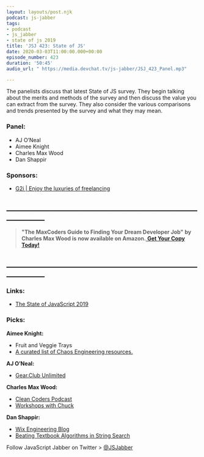 ```yaml
---
layout: layouts/post.njk
podcast: js-jabber
tags:
- podcast
- js_jabber
- state of js 2019
title: 'JSJ 423: State of JS'
date: 2020-03-03T11:00:00.000+00:00
episode_number: 423
duration: '50:45'
audio_url: " https://media.devchat.tv/js-jabber/JSJ_423_Panel.mp3"

---
```

The panelists discuss that latest State of JS survey. They begin talking about the merits and methods of the survey and then discuss the value you can extract from the survey. They also consider the various comparisons and trends presented by the survey and what they may mean.

### **Panel:**

* AJ O’Neal
* Aimee Knight
* Charles Max Wood
* Dan Shappir

### **Sponsors:**

* [G2i | Enjoy the luxuries of freelancing ](https://www.g2i.co/?utm_source=Javascript_Jabber&utm_medium=Podcast&utm_campaign=DevChat)

## **____________________________________________________________**

> **"The MaxCoders Guide to Finding Your Dream Developer Job" by Charles Max Wood is now available on Amazon.**[ **Get Your Copy Today!**](https://www.amazon.com/gp/product/B081MBL5C9/ref=as_li_ss_tl?ie=UTF8&linkCode=sl1&tag=devchattv-20&linkId=9d61363241636e2546ef46abba198746&language=en_US)

## **____________________________________________________________**

### **Links:**

* [The State of JavaScript 2019](https://2019.stateofjs.com/)

### **Picks:**

**Aimee Knight:**

* Fruit and Veggie Trays
* [A curated list of Chaos Engineering resources.](https://github.com/dastergon/awesome-chaos-engineering)

**AJ O’Neal:**

* [Gear.Club Unlimited](https://amzn.to/371XHTr)

**Charles Max Wood:**

* [Clean Coders Podcast](https://devchat.tv/clean-coders/)
* [Workshops with Chuck](https://devchat.tv/workshops/)

**Dan Shappir:**

* [Wix Engineering Blog](https://www.wix.engineering/blog)
* [Beating Textbook Algorithms in String Search](https://medium.com/wix-engineering/beating-textbook-algorithms-in-string-search-5d24b2f1bbd0)

Follow JavaScript Jabber on Twitter > [@JSJabber](https://twitter.com/JSJabber)